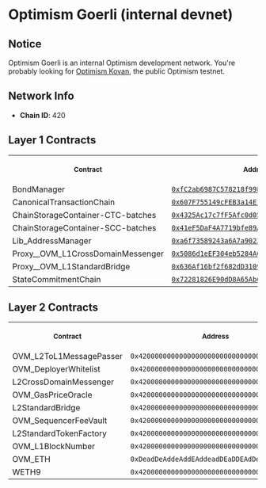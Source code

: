 # Optimism Goerli (internal devnet)
## Notice
Optimism Goerli is an internal Optimism development network. You're probably looking for [Optimism Kovan](../kovan#readme), the public Optimism testnet.
## Network Info
- **Chain ID**: 420
## Layer 1 Contracts
<table>
<tr>
<th>
<img width="506px" height="0px" />
<p><small>Contract</small></p>
</th>
<th>
<img width="506px" height="0px" />
<p><small>Address</small></p>
</th>
</tr>
<tr>
<td>
BondManager
</td>
<td align="center">
<a href="https://goerli.etherscan.io/address/0xfC2ab6987C578218f99E85d61Dcf4814A26637Bd">
<code>0xfC2ab6987C578218f99E85d61Dcf4814A26637Bd</code>
</a>
</td>
</tr>
<tr>
<td>
CanonicalTransactionChain
</td>
<td align="center">
<a href="https://goerli.etherscan.io/address/0x607F755149cFEB3a14E1Dc3A4E2450Cde7dfb04D">
<code>0x607F755149cFEB3a14E1Dc3A4E2450Cde7dfb04D</code>
</a>
</td>
</tr>
<tr>
<td>
ChainStorageContainer-CTC-batches
</td>
<td align="center">
<a href="https://goerli.etherscan.io/address/0x4325Ac17c7fF5Afc0d05335dD30Db3D010455813">
<code>0x4325Ac17c7fF5Afc0d05335dD30Db3D010455813</code>
</a>
</td>
</tr>
<tr>
<td>
ChainStorageContainer-SCC-batches
</td>
<td align="center">
<a href="https://goerli.etherscan.io/address/0x41eF5DaF4A7719bfe89A88BA3DD0DCFF5feCeD39">
<code>0x41eF5DaF4A7719bfe89A88BA3DD0DCFF5feCeD39</code>
</a>
</td>
</tr>
<tr>
<td>
Lib_AddressManager
</td>
<td align="center">
<a href="https://goerli.etherscan.io/address/0xa6f73589243a6A7a9023b1Fa0651b1d89c177111">
<code>0xa6f73589243a6A7a9023b1Fa0651b1d89c177111</code>
</a>
</td>
</tr>
<tr>
<td>
Proxy__OVM_L1CrossDomainMessenger
</td>
<td align="center">
<a href="https://goerli.etherscan.io/address/0x5086d1eEF304eb5284A0f6720f79403b4e9bE294">
<code>0x5086d1eEF304eb5284A0f6720f79403b4e9bE294</code>
</a>
</td>
</tr>
<tr>
<td>
Proxy__OVM_L1StandardBridge
</td>
<td align="center">
<a href="https://goerli.etherscan.io/address/0x636Af16bf2f682dD3109e60102b8E1A089FedAa8">
<code>0x636Af16bf2f682dD3109e60102b8E1A089FedAa8</code>
</a>
</td>
</tr>
<tr>
<td>
StateCommitmentChain
</td>
<td align="center">
<a href="https://goerli.etherscan.io/address/0x72281826E90dD8A65Ab686fF254eb45Be426DD22">
<code>0x72281826E90dD8A65Ab686fF254eb45Be426DD22</code>
</a>
</td>
</tr>
</table>

## Layer 2 Contracts
<table>
<tr>
<th>
<img width="506px" height="0px" />
<p><small>Contract</small></p>
</th>
<th>
<img width="506px" height="0px" />
<p><small>Address</small></p>
</th>
</tr>
<tr>
<td>
OVM_L2ToL1MessagePasser
</td>
<td align="center">
<code>0x4200000000000000000000000000000000000000</code>
</td>
</tr>
<tr>
<td>
OVM_DeployerWhitelist
</td>
<td align="center">
<code>0x4200000000000000000000000000000000000002</code>
</td>
</tr>
<tr>
<td>
L2CrossDomainMessenger
</td>
<td align="center">
<code>0x4200000000000000000000000000000000000007</code>
</td>
</tr>
<tr>
<td>
OVM_GasPriceOracle
</td>
<td align="center">
<code>0x420000000000000000000000000000000000000F</code>
</td>
</tr>
<tr>
<td>
L2StandardBridge
</td>
<td align="center">
<code>0x4200000000000000000000000000000000000010</code>
</td>
</tr>
<tr>
<td>
OVM_SequencerFeeVault
</td>
<td align="center">
<code>0x4200000000000000000000000000000000000011</code>
</td>
</tr>
<tr>
<td>
L2StandardTokenFactory
</td>
<td align="center">
<code>0x4200000000000000000000000000000000000012</code>
</td>
</tr>
<tr>
<td>
OVM_L1BlockNumber
</td>
<td align="center">
<code>0x4200000000000000000000000000000000000013</code>
</td>
</tr>
<tr>
<td>
OVM_ETH
</td>
<td align="center">
<code>0xDeadDeAddeAddEAddeadDEaDDEAdDeaDDeAD0000</code>
</td>
</tr>
<tr>
<td>
WETH9
</td>
<td align="center">
<code>0x4200000000000000000000000000000000000006</code>
</td>
</tr>
</table>

